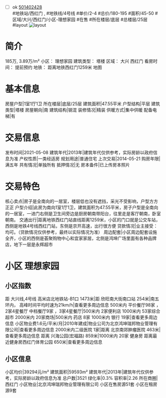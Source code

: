 - [ ] ok [501402428](https://bj.5i5j.com/ershoufang/501402428.html)  
 #地铁站/西红门 ,  #地铁线/4号线
#单价/2-4 #总价/180-195 #面积/45-50   #区域/大兴/西红门/小区-理想家园 #在售 #所在楼层/底层 #总楼层/25层 #layout 
![layout](http://image2a.5i5j.com/bdir/layout/3afb54605932492390ba9c01054908cb.jpg_P5.jpg) 
# 简介 
 185万,  3.89万/m² 
小区： 理想家园
建筑类型： 塔楼
区域： 大兴 西红门
看房时间： 提前预约
地铁： 距离地铁西红门1259米 地图
# 基本信息 
 房屋户型|1室1厅1卫
所在楼层|底层/25层
建筑面积|47.55平米
户型结构|平层
建筑类型|塔楼
房屋朝向|南
建筑结构|钢混
装修情况|精装
供暖方式|集中供暖
配备电梯|有
# 交易信息 
 发布时间|2021-05-08
建筑年代|2013年|建筑年代仅供参考，实际房龄以政府信息为准
产权性质|一类经适房
规划用途|普通住宅
上次交易|2014-05-21
购房年限|满五年
共有情况|单独所有
抵押情况|无
房本备件|已上传房本照片
# 交易特色 
 核心卖点|房子是全南向的一居室，楼层低也没有遮挡，采光不受影响，户型方方正正
户型介绍|此房为南向1室1厅1卫，建筑面积为47.55平米，房子户型是全南向的一居室，一进门右侧是卫生间旁边是厨房朝南带阳台，往里走是客厅朝南，卧室朝南。
交通出行|距离地铁西红门站直线距离1259米，小区的门口就是公交车站，西侧是地铁4号线西红门站，东侧是京开高速，出行很方便
贷款情况|业主接受：均可。（贷款情况仅供参考，最终以实际情况为准）
周边配套|小区周边配套设施全齐，小区的西侧是荟聚购物中心和宜家家居，北侧是鸿坤广场里面有各种品牌店，地下一层是永辉超市
# 小区 理想家园
## 小区指数 
 距 大兴线,4号线 高米店北地铁站-B1口 1473米|距 欣旺南大街南口站 254米|南五环内， 高峰时间平均时速为21km/h|查看更多周边信息
500米内 平价餐厅98家 ，2家4星餐厅
中档餐厅9家 ，3家4星餐厅|500米内 2家便利店
1000米内 53家综合超市
2000米内 20家商场|500米内 药店 8家
1000米内 银行 19家|查看更多周边信息
小区物业费1.6元/平米/月|2010年建成|物业公司为北京鸿坤瑞邦物业管理有限公司|查看更多周边信息
2000米内二级医院 1家|距离 北京南郊肿瘤医院  463米|查看更多周边信息
距离 兴海公园(宏福路) 859米|1000米内 20家 健身房
距离最近健身房西红门体育公园 650米|查看更多周边信息
## 小区信息 
 小区均价|39294元/m²
建筑面积|59593m²
建筑年代|2013年|建筑年代仅供参考，实际房龄以政府信息为准
总户数|3521
绿化率|0.3%
容积率|2.26
所在商圈|西红门
小区物业|北京鸿坤瑞邦物业管理有限公司
小区在售房源51套
小区在租房源9套

